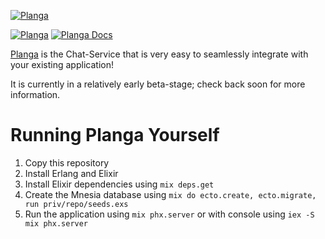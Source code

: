 [![Planga](https://planga.io/logo_planga2-with-text-rainbow-black.png)](https://planga.io)

[![Planga](https://img.shields.io/badge/%F0%9F%98%8E%20planga-chat-ff00ff.svg)](http://www.planga.io/)
[![Planga Docs](https://img.shields.io/badge/planga-docs-lightgrey.svg)](http://www.planga.io/docs)

[Planga](https://planga.io) is the Chat-Service that is very easy to seamlessly integrate with your existing application!


It is currently in a relatively early beta-stage; check back soon for more information.

# Running Planga Yourself

1. Copy this repository
2. Install Erlang and Elixir
3. Install Elixir dependencies using `mix deps.get`
4. Create the Mnesia database using `mix do ecto.create, ecto.migrate, run priv/repo/seeds.exs`
5. Run the application using `mix phx.server` or with console using `iex -S mix phx.server`
